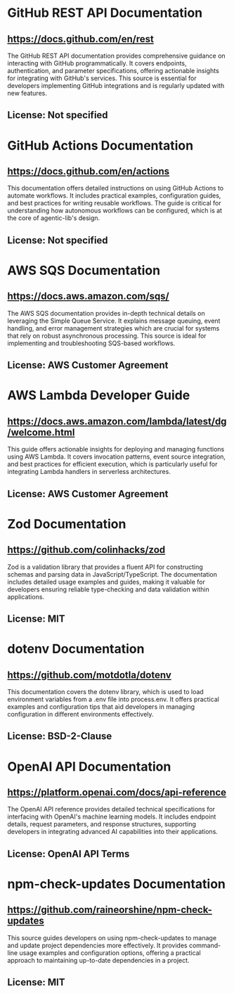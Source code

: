 # GitHub REST API Documentation
## https://docs.github.com/en/rest
The GitHub REST API documentation provides comprehensive guidance on interacting with GitHub programmatically. It covers endpoints, authentication, and parameter specifications, offering actionable insights for integrating with GitHub's services. This source is essential for developers implementing GitHub integrations and is regularly updated with new features. 
## License: Not specified

# GitHub Actions Documentation
## https://docs.github.com/en/actions
This documentation offers detailed instructions on using GitHub Actions to automate workflows. It includes practical examples, configuration guides, and best practices for writing reusable workflows. The guide is critical for understanding how autonomous workflows can be configured, which is at the core of agentic-lib's design. 
## License: Not specified

# AWS SQS Documentation
## https://docs.aws.amazon.com/sqs/
The AWS SQS documentation provides in-depth technical details on leveraging the Simple Queue Service. It explains message queuing, event handling, and error management strategies which are crucial for systems that rely on robust asynchronous processing. This source is ideal for implementing and troubleshooting SQS-based workflows.
## License: AWS Customer Agreement

# AWS Lambda Developer Guide
## https://docs.aws.amazon.com/lambda/latest/dg/welcome.html
This guide offers actionable insights for deploying and managing functions using AWS Lambda. It covers invocation patterns, event source integration, and best practices for efficient execution, which is particularly useful for integrating Lambda handlers in serverless architectures.
## License: AWS Customer Agreement

# Zod Documentation
## https://github.com/colinhacks/zod
Zod is a validation library that provides a fluent API for constructing schemas and parsing data in JavaScript/TypeScript. The documentation includes detailed usage examples and guides, making it valuable for developers ensuring reliable type-checking and data validation within applications.
## License: MIT

# dotenv Documentation
## https://github.com/motdotla/dotenv
This documentation covers the dotenv library, which is used to load environment variables from a .env file into process.env. It offers practical examples and configuration tips that aid developers in managing configuration in different environments effectively.
## License: BSD-2-Clause

# OpenAI API Documentation
## https://platform.openai.com/docs/api-reference
The OpenAI API reference provides detailed technical specifications for interfacing with OpenAI's machine learning models. It includes endpoint details, request parameters, and response structures, supporting developers in integrating advanced AI capabilities into their applications.
## License: OpenAI API Terms

# npm-check-updates Documentation
## https://github.com/raineorshine/npm-check-updates
This source guides developers on using npm-check-updates to manage and update project dependencies more effectively. It provides command-line usage examples and configuration options, offering a practical approach to maintaining up-to-date dependencies in a project.
## License: MIT